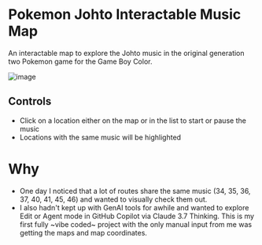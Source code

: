 # Pokemon Johto Interactable Music Map
An interactable map to explore the Johto music in the original generation two Pokemon game for the Game Boy Color.

![image](https://github.com/user-attachments/assets/286d9924-aae0-4f73-96df-cca27fce26f8)

## Controls

- Click on a location either on the map or in the list to start or pause the music
- Locations with the same music will be highlighted

# Why

- One day I noticed that a lot of routes share the same music (34, 35, 36, 37, 40, 41, 45, 46) and wanted to visually check them out.
- I also hadn't kept up with GenAI tools for awhile and wanted to explore Edit or Agent mode in GitHub Copilot via Claude 3.7 Thinking. This is my first fully \~vibe coded~ project with the only manual input from me was getting the maps and map coordinates.
